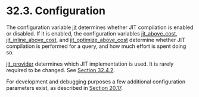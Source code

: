 # 32.3. Configuration

The configuration variable [jit](https://www.postgresql.org/docs/15/runtime-config-query.html#GUC-JIT) determines whether JIT compilation is enabled or disabled. If it is enabled, the configuration variables [jit\_above\_cost](https://www.postgresql.org/docs/15/runtime-config-query.html#GUC-JIT-ABOVE-COST), [jit\_inline\_above\_cost](https://www.postgresql.org/docs/15/runtime-config-query.html#GUC-JIT-INLINE-ABOVE-COST), and [jit\_optimize\_above\_cost](https://www.postgresql.org/docs/15/runtime-config-query.html#GUC-JIT-OPTIMIZE-ABOVE-COST) determine whether JIT compilation is performed for a query, and how much effort is spent doing so.

[jit\_provider](https://www.postgresql.org/docs/15/runtime-config-client.html#GUC-JIT-PROVIDER) determines which JIT implementation is used. It is rarely required to be changed. See [Section 32.4.2](https://www.postgresql.org/docs/15/jit-extensibility.html#JIT-PLUGGABLE).

For development and debugging purposes a few additional configuration parameters exist, as described in [Section 20.17](https://www.postgresql.org/docs/15/runtime-config-developer.html).
